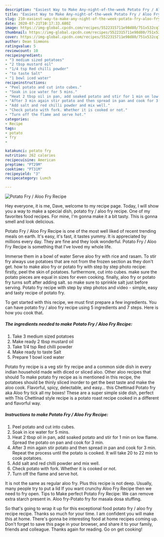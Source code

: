 ```yaml
---
description: "Easiest Way to Make Any-night-of-the-week Potato Fry / Aloo Fry Recipe"
title: "Easiest Way to Make Any-night-of-the-week Potato Fry / Aloo Fry Recipe"
slug: 210-easiest-way-to-make-any-night-of-the-week-potato-fry-aloo-fry-recipe
date: 2020-07-21T10:17:33.680Z
image: https://img-global.cpcdn.com/recipes/5522315711e98d80/751x532cq70/potato-fry-aloo-fry-recipe-recipe-main-photo.jpg
thumbnail: https://img-global.cpcdn.com/recipes/5522315711e98d80/751x532cq70/potato-fry-aloo-fry-recipe-recipe-main-photo.jpg
cover: https://img-global.cpcdn.com/recipes/5522315711e98d80/751x532cq70/potato-fry-aloo-fry-recipe-recipe-main-photo.jpg
author: Dean Simmons
ratingvalue: 5
reviewcount: 10
recipeingredient:
- "3 medium sized potatoes"
- "2 tbsp mustard oil"
- "1/4 tsp Red chilli powder"
- "to taste Salt"
- "1 bowl iced water"
recipeinstructions:
- "Peel potato and cut into cubes."
- "Soak in ice water for 5 mins."
- "Heat 2 tbsp oil in pan, add soaked potato and stir for 1 min on low flame. Spread the potato on pan and cook for 3 min."
- "After 3 min again stir potato and then spread in pan and cook for 3 min. Repeat the process until the potato is cooked. It will take 20 to 22 min to cook potatoes."
- "Add salt and red chilli powder and mix well."
- "Check potato with fork. Whether it is cooked or not."
- "Turn off the flame and serve hot."
categories:
- Recipe
tags:
- potato
- fry
- 

katakunci: potato fry  
nutrition: 262 calories
recipecuisine: American
preptime: "PT29M"
cooktime: "PT31M"
recipeyield: "3"
recipecategory: Lunch

---
```



![Potato Fry / Aloo Fry Recipe](https://img-global.cpcdn.com/recipes/5522315711e98d80/751x532cq70/potato-fry-aloo-fry-recipe-recipe-main-photo.jpg)

Hey everyone, it is me, Dave, welcome to my recipe page. Today, I will show you a way to make a special dish, potato fry / aloo fry recipe. One of my favorites food recipes. For mine, I'm gonna make it a bit tasty. This is gonna smell and look delicious.

Potato Fry / Aloo Fry Recipe is one of the most well liked of recent trending meals on earth. It's easy, it's fast, it tastes yummy. It is appreciated by millions every day. They are fine and they look wonderful. Potato Fry / Aloo Fry Recipe is something that I've loved my whole life.

Immerse them in a bowl of water Serve aloo fry with rice and rasam. To stir fry always use potatoes that are not from the frozen section as they don&#39;t get. how to make aloo fry or potato fry with step by step photo recipe: firstly, peel the skin of potatoes. furthermore, cut into cubes. make sure the potato pieces are equal in sizes for even cooking. finally, aloo fry or potato fry turns soft after adding salt. so make sure to sprinkle salt just before serving. Potato fry recipe with step by step photos and video - simple, easy and tasty recipe of potato fry.


To get started with this recipe, we must first prepare a few ingredients. You can have potato fry / aloo fry recipe using 5 ingredients and 7 steps. Here is how you cook that.

<!--inarticleads1-->

##### The ingredients needed to make Potato Fry / Aloo Fry Recipe:

1. Take 3 medium sized potatoes
1. Make ready 2 tbsp mustard oil
1. Take 1/4 tsp Red chilli powder
1. Make ready to taste Salt
1. Prepare 1 bowl iced water


Potato fry recipe is a veg stir fry recipe and a common side dish in every indian household made with diced or sliced aloo. Other aloo recipes that should To make potato fry recipe as is mentioned in this recipe, the potatoes should be thinly sliced inorder to get the best taste and make the aloo cook. Flavorful, spicy, delectable, and easy… this Chettinad Potato fry aka Aloo fry tick all my boxes! These are a super simple side dish, perfect with This Chettinad style recipe is a potato roast recipe cooked in a different and flavorful way. 

<!--inarticleads2-->

##### Instructions to make Potato Fry / Aloo Fry Recipe:

1. Peel potato and cut into cubes.
1. Soak in ice water for 5 mins.
1. Heat 2 tbsp oil in pan, add soaked potato and stir for 1 min on low flame. Spread the potato on pan and cook for 3 min.
1. After 3 min again stir potato and then spread in pan and cook for 3 min. Repeat the process until the potato is cooked. It will take 20 to 22 min to cook potatoes.
1. Add salt and red chilli powder and mix well.
1. Check potato with fork. Whether it is cooked or not.
1. Turn off the flame and serve hot.


It is not the same as regular aloo fry. Plus this recipe is not deep. Usually, many people try to put a lid If you want crunchy Aloo Fry Recipe then we need to fry open. Tips to Make perfect Potato Fry Recipe: We can remove extra starch present in. Aloo fry-Potato fry for masala dosa stuffing. 

So that's going to wrap it up for this exceptional food potato fry / aloo fry recipe recipe. Thanks so much for your time. I am confident you will make this at home. There's gonna be interesting food at home recipes coming up. Don't forget to save this page in your browser, and share it to your family, friends and colleague. Thanks again for reading. Go on get cooking!
